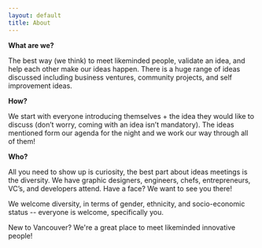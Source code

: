 ```yaml
---
layout: default
title: About
---
```


**What are we?**

The best way (we think) to meet likeminded people, validate an idea, and help each other make our ideas happen. There is a huge range of ideas discussed including business ventures, community projects, and self improvement ideas.

**How?**

We start with everyone introducing themselves + the idea they would like to discuss (don’t worry, coming with an idea isn’t mandatory). The ideas mentioned form our agenda for the night and we work our way through all of them!

**Who?**

All you need to show up is curiosity, the best part about ideas meetings is the diversity. We have graphic designers, engineers, chefs, entrepreneurs, VC’s, and developers attend. Have a face? We want to see you there!

We welcome diversity, in terms of gender, ethnicity, and socio-economic status -- everyone is welcome, specifically you.

New to Vancouver? We're a great place to meet likeminded innovative people!

